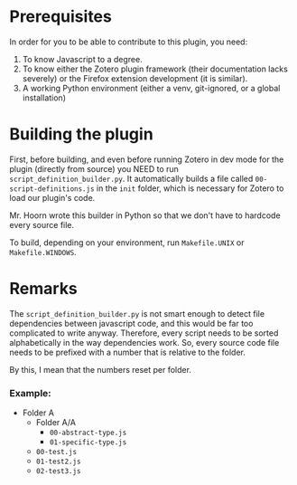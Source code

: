 # Prerequisites
In order for you to be able to contribute to this plugin, you need:
1. To know Javascript to a degree.
2. To know either the Zotero plugin framework (their documentation lacks severely) or the Firefox extension development (it is similar).
3. A working Python environment (either a venv, git-ignored, or a global installation)

# Building the plugin

First, before building, and even before running Zotero in dev mode for the plugin (directly from source) you NEED to run `script_definition_builder.py`.
It automatically builds a file called `00-script-definitions.js` in the `init` folder, which is necessary for Zotero to load our plugin's code.

Mr. Hoorn wrote this builder in Python so that we don't have to hardcode every source file.

To build, depending on your environment, run `Makefile.UNIX` or `Makefile.WINDOWS`.

# Remarks

The `script_definition_builder.py` is not smart enough to detect file dependencies between javascript code, and this would be far too complicated to write anyway.
Therefore, every script needs to be sorted alphabetically in the way dependencies work. So, every source code file needs to be prefixed with a number that is relative to the folder.

By this, I mean that the numbers reset per folder.

### Example:
- Folder A
  - Folder A/A
    - `00-abstract-type.js`
    - `01-specific-type.js`
  - `00-test.js`
  - `01-test2.js`
  - `02-test3.js`
